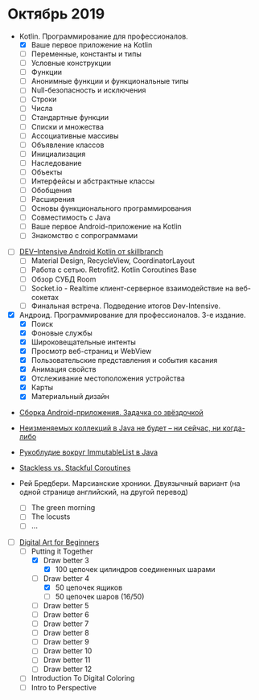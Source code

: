 # Октябрь 2019

- Kotlin. Программирование для профессионалов.
  - [x] Ваше первое приложение на Kotlin
  - [ ] Переменные, константы и типы
  - [ ] Условные конструкции
  - [ ] Функции
  - [ ] Анонимные функции и функциональные типы
  - [ ] Null-безопасность и исключения
  - [ ] Строки
  - [ ] Числа
  - [ ] Стандартные функции
  - [ ] Списки и множества
  - [ ] Ассоциативные массивы
  - [ ] Объявление классов
  - [ ] Инициализация
  - [ ] Наследование
  - [ ] Объекты
  - [ ] Интерфейсы и абстрактные классы
  - [ ] Обобщения
  - [ ] Расширения
  - [ ] Основы функционального программирования
  - [ ] Совместимость с Java
  - [ ] Ваше первое Android-приложение на Kotlin
  - [ ] Знакомство с сопрограммами

- [ ] [DEV–Intensive Android Kotlin от skillbranch](https://skill-branch.ru/dev-intensive-2019)
  - [ ] Material Design, RecycleView, CoordinatorLayout
  - [ ] Работа с сетью. Retrofit2. Kotlin Coroutines Base
  - [ ] Обзор СУБД Room
  - [ ] Socket.io - Realtime клиент-серверное взаимодействие на веб-сокетах
  - [ ] Финальная встреча. Подведение итогов Dev-Intensive.

- [x] Андроид. Программирование для профессионалов. 3-е издание.
  - [x] Поиск
  - [x] Фоновые службы
  - [x] Широковещательные интенты
  - [x] Просмотр веб-страниц и WebView
  - [x] Пользовательские представления и события касания
  - [x] Анимация свойств
  - [x] Отслеживание местоположения устройства
  - [x] Карты
  - [x] Материальный дизайн

 - [Сборка Android-приложения. Задачка со звёздочкой](https://habr.com/ru/company/funcorp/blog/469771/)
 - [Неизменяемых коллекций в Java не будет – ни сейчас, ни когда-либо](https://habr.com/ru/company/piter/blog/470149/)
 - [Рукоблудие вокруг ImmutableList в Java](https://habr.com/ru/post/470257/)
 - [Stackless vs. Stackful Coroutines](https://blog.varunramesh.net/posts/stackless-vs-stackful-coroutines/)

- Рей Бредбери. Марсианские хроники. Двуязычный вариант (на одной странице английский, на другой перевод)
  - [ ] The green morning
  - [ ] The locusts
  - [ ] ...

- [ ] [Digital Art for Beginners](https://www.udemy.com/digital-art-101-from-beginner-to-pro)
  - [ ] Putting it Together
    - [x] Draw better 3
      - [x] 100 цепочек цилиндров соединенных шарами
    - [ ] Draw better 4
      - [x] 50 цепочек ящиков
      - [ ] 50 цепочек шаров (16/50)
    - [ ] Draw better 5
    - [ ] Draw better 6
    - [ ] Draw better 7
    - [ ] Draw better 8
    - [ ] Draw better 9
    - [ ] Draw better 10
    - [ ] Draw better 11
    - [ ] Draw better 12
  - [ ] Introduction To Digital Coloring
  - [ ] Intro to Perspective
